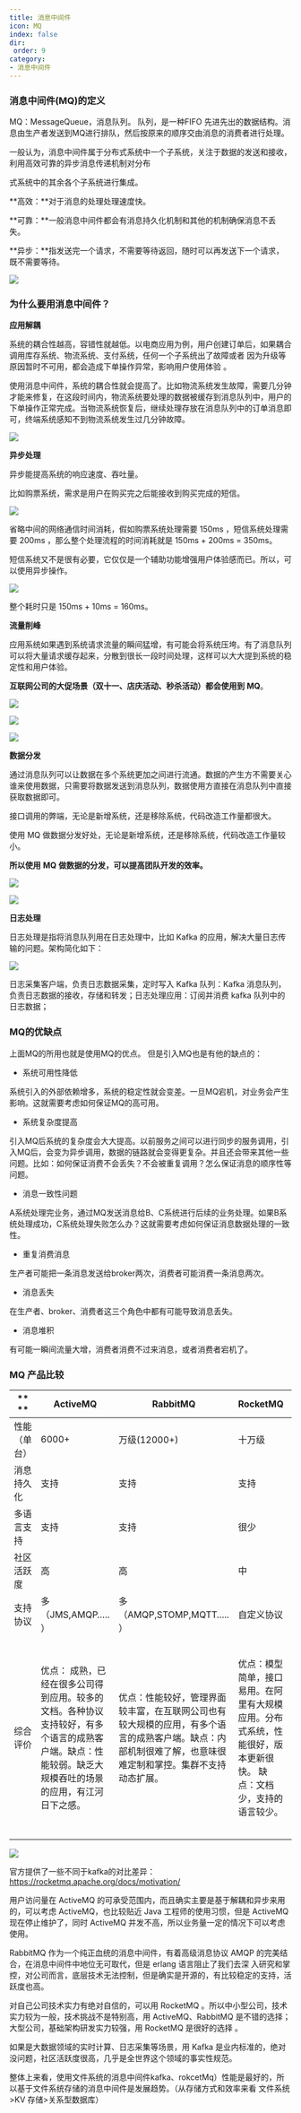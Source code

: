 ```yaml
---
title: 消息中间件
icon: MQ
index: false
dir:
 order: 9
category:
- 消息中间件
---
```


### 消息中间件(MQ)的定义

MQ：MessageQueue，消息队列。 队列，是一种FIFO 先进先出的数据结构。消息由生产者发送到MQ进行排队，然后按原来的顺序交由消息的消费者进行处理。

一般认为，消息中间件属于分布式系统中一个子系统，关注于数据的发送和接收，利用高效可靠的异步消息传递机制对分布 

式系统中的其余各个子系统进行集成。 

**高效：**对于消息的处理处理速度快。 

**可靠：**一般消息中间件都会有消息持久化机制和其他的机制确保消息不丢失。 

**异步：**指发送完一个请求，不需要等待返回，随时可以再发送下一个请求，既不需要等待。 

![](https://raw.githubusercontent.com/zysspace/images/master/images202206112037244.png)

### **为什么要用消息中间件？**

**应用解耦** 

系统的耦合性越高，容错性就越低。以电商应用为例，用户创建订单后，如果耦合调用库存系统、物流系统、支付系统，任何一个子系统出了故障或者 因为升级等原因暂时不可用，都会造成下单操作异常，影响用户使用体验 。

使用消息中间件，系统的耦合性就会提高了。比如物流系统发生故障，需要几分钟才能来修复，在这段时间内，物流系统要处理的数据被缓存到消息队列中，用户的下单操作正常完成。当物流系统恢复后，继续处理存放在消息队列中的订单消息即可，终端系统感知不到物流系统发生过几分钟故障。

![](https://raw.githubusercontent.com/zysspace/images/master/images202206112040007.png)

**异步处理**

异步能提高系统的响应速度、吞吐量。

比如购票系统，需求是用户在购买完之后能接收到购买完成的短信。

![](https://my-blog-to-use.oss-cn-beijing.aliyuncs.com/2019-11/16ef37fee7e09230.jpg)

省略中间的网络通信时间消耗，假如购票系统处理需要 150ms ，短信系统处理需要 200ms ，那么整个处理流程的时间消耗就是 150ms + 200ms = 350ms。

短信系统又不是很有必要，它仅仅是一个辅助功能增强用户体验感而已。所以，可以使用异步操作。

![](https://my-blog-to-use.oss-cn-beijing.aliyuncs.com/2019-11/16ef38124f55eaea.jpg)

整个耗时只是 150ms + 10ms = 160ms。

**流量削峰** 

应用系统如果遇到系统请求流量的瞬间猛增，有可能会将系统压垮。有了消息队列可以将大量请求缓存起来，分散到很长一段时间处理，这样可以大大提到系统的稳定性和用户体验。 

**互联网公司的大促场景（双十一、店庆活动、秒杀活动）都会使用到** **MQ**。

![](https://raw.githubusercontent.com/zysspace/images/master/images202206112041624.png)

![](https://raw.githubusercontent.com/zysspace/images/master/images202206112116728.png)

![](https://raw.githubusercontent.com/zysspace/images/master/images202206112119346.png)

**数据分发** 

通过消息队列可以让数据在多个系统更加之间进行流通。数据的产生方不需要关心谁来使用数据，只需要将数据发送到消息队列，数据使用方直接在消息队列中直接获取数据即可。 

接口调用的弊端，无论是新增系统，还是移除系统，代码改造工作量都很大。 

使用 MQ 做数据分发好处，无论是新增系统，还是移除系统，代码改造工作量较小。 

**所以使用** **MQ** **做数据的分发，可以提高团队开发的效率。**

![](https://raw.githubusercontent.com/zysspace/images/master/images202206112042687.png)

![](https://raw.githubusercontent.com/zysspace/images/master/images202206112042606.png)

**日志处理** 

日志处理是指将消息队列用在日志处理中，比如 Kafka 的应用，解决大量日志传输的问题。架构简化如下：

![](https://raw.githubusercontent.com/zysspace/images/master/images202206112115367.png)

日志采集客户端，负责日志数据采集，定时写入 Kafka 队列：Kafka 消息队列，负责日志数据的接收，存储和转发；日志处理应用：订阅并消费 kafka 队列中的日志数据；

### MQ的优缺点

 上面MQ的所用也就是使用MQ的优点。 但是引入MQ也是有他的缺点的：

- 系统可用性降低

系统引入的外部依赖增多，系统的稳定性就会变差。一旦MQ宕机，对业务会产生影响。这就需要考虑如何保证MQ的高可用。

- 系统复杂度提高

引入MQ后系统的复杂度会大大提高。以前服务之间可以进行同步的服务调用，引入MQ后，会变为异步调用，数据的链路就会变得更复杂。并且还会带来其他一些问题。比如：如何保证消费不会丢失？不会被重复调用？怎么保证消息的顺序性等问题。

- 消息一致性问题

A系统处理完业务，通过MQ发送消息给B、C系统进行后续的业务处理。如果B系统处理成功，C系统处理失败怎么办？这就需要考虑如何保证消息数据处理的一致性。

- 重复消费消息

生产者可能把一条消息发送给broker两次，消费者可能消费一条消息两次。

- 消息丢失

在生产者、broker、消费者这三个角色中都有可能导致消息丢失。

- 消息堆积

有可能一瞬间流量大增，消费者消费不过来消息，或者消费者宕机了。

### MQ 产品比较

| ** **        | **ActiveMQ**                                                 | **RabbitMQ**                                                 | **RocketMQ**                                                 | **Kafka**                                                    |
| ------------ | ------------------------------------------------------------ | ------------------------------------------------------------ | ------------------------------------------------------------ | ------------------------------------------------------------ |
| 性能（单台） | 6000+                                                        | 万级(12000+)                                                 | 十万级                                                       | 百万级                                                       |
| 消息持久化   | 支持                                                         | 支持                                                         | 支持                                                         | 支持                                                         |
| 多语言支持   | 支持                                                         | 支持                                                         | 很少                                                         | 支持                                                         |
| 社区活跃度   | 高                                                           | 高                                                           | 中                                                           | 高                                                           |
| 支持协议     | 多（JMS,AMQP….. ）                                           | 多（AMQP,STOMP,MQTT….. ）                                    | 自定义协议                                                   | 自定义协议                                                   |
| 综合评价     | 优点： 成熟，已经在很多公司得到应用。较多的文档。各种协议支持较好，有多个语言的成熟客户端。缺点：性能较弱。缺乏大规模吞吐的场景的应用，有江河日下之感。 | 优点：性能较好，管理界面较丰富，在互联网公司也有较大规模的应用，有多个语言的成熟客户端。缺点：内部机制很难了解，也意味很难定制和掌控。集群不支持动态扩展。 | 优点：模型简单，接口易用。在阿里有大规模应用。分布式系统，性能很好，版本更新很快。 缺点：文档少，支持的语言较少。 | 优点：天生分布式，性能最好，所以常见用于大数据领域。 缺点：运维难度大，偶尔有数据混乱的情况，对ZooKeeeper强依赖。多副本机制下对带宽有一定的要求。 |

![](https://raw.githubusercontent.com/zysspace/images/master/images202206111527326.jpg)

官方提供了一些不同于kafka的对比差异： 
https://rocketmq.apache.org/docs/motivation/

用户访问量在 ActiveMQ 的可承受范围内，而且确实主要是基于解耦和异步来用的，可以考虑 ActiveMQ，也比较贴近 Java 工程师的使用习惯，但是 ActiveMQ 现在停止维护了，同时 ActiveMQ 并发不高，所以业务量一定的情况下可以考虑使用。 

RabbitMQ 作为一个纯正血统的消息中间件，有着高级消息协议 AMQP 的完美结合，在消息中间件中地位无可取代，但是 erlang 语言阻止了我们去深 入研究和掌控，对公司而言，底层技术无法控制，但是确实是开源的，有比较稳定的支持，活跃度也高。 

对自己公司技术实力有绝对自信的，可以用 RocketMQ 。所以中小型公司，技术实力较为一般，技术挑战不是特别高，用 ActiveMQ、RabbitMQ 是不错的选择；大型公司，基础架构研发实力较强，用 RocketMQ 是很好的选择 。

如果是大数据领域的实时计算、日志采集等场景，用 Kafka 是业内标准的，绝对没问题，社区活跃度很高，几乎是全世界这个领域的事实性规范。 

整体上来看，使用文件系统的消息中间件kafka、rokcetMq）性能是最好的，所以基于文件系统存储的消息中间件是发展趋势。（从存储方式和效率来看 文件系统>KV 存储>关系型数据库）
